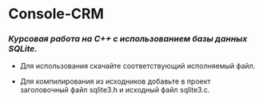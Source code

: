 # Console-CRM
### *Курсовая работа на С++ с иcпользованием базы данных SQLite.*

- Для использования скачайте соответствующий исполняемый файл. 

- Для компилирования из исходников добавьте в проект заголовочный файл sqlite3.h и исходный файл sqlite3.c.

